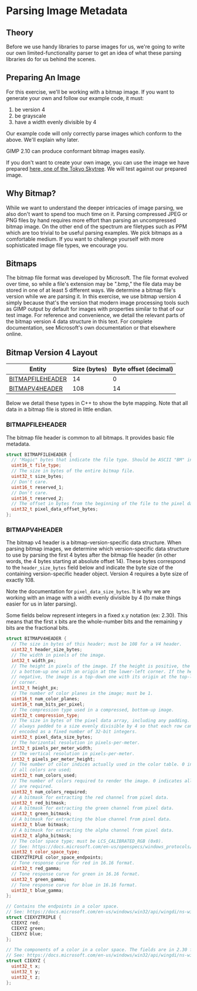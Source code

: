 # Parsing Image Metadata

## Theory

Before we use handy libraries to parse images for us, we're going to write our
own limited-functionality parser to get an idea of what these parsing libraries
do for us behind the scenes.

## Preparing An Image

For this exercise, we'll be working with a bitmap image. If you want to generate
your own and follow our example code, it must:

1. be version 4
1. be grayscale
1. have a width evenly divisible by 4

Our example code will only correctly parse images which conform to the above.
We'll explain why later.

GIMP 2.10 can produce conformant bitmap images easily.

If you don't want to create your own image, you can use the image we have
prepared
[here, one of the Tokyo Skytree](../../assets/img/2021-02-22-tokyo-skytree-grayscale.bmp).
We will test against our prepared image.

## Why Bitmap?

While we want to understand the deeper intricacies of image parsing, we also
don't want to spend too much time on it. Parsing compressed JPEG or PNG files by
hand requires more effort than parsing an uncompressed bitmap image. On the
other end of the spectrum are filetypes such as PPM which are too trivial to be
useful parsing examples. We pick bitmaps as a comfortable medium. If you want to
challenge yourself with more sophisticated image file types, we encourage you.

## Bitmaps

The bitmap file format was developed by Microsoft. The file format evolved over
time, so while a file's extension may be ".bmp," the file data may be stored in
one of at least 5 different ways. We determine a bitmap file's version while we
are parsing it. In this exercise, we use bitmap version 4 simply because that's
the version that modern image processing tools such as GIMP output by default
for images with properties similar to that of our test image. For reference and
convenience, we detail the relevant parts of the bitmap version 4 data structure
in this text. For complete documentation, see Microsoft's own documentation or
that elsewhere online.

## Bitmap Version 4 Layout

| Entity                                                                                                   | Size (bytes) | Byte offset (decimal) |
| -------------------------------------------------------------------------------------------------------- | ------------ | --------------------- |
| [BITMAPFILEHEADER](https://docs.microsoft.com/en-us/windows/win32/api/wingdi/ns-wingdi-bitmapfileheader) | 14           | 0                     |
| [BITMAPV4HEADER](https://docs.microsoft.com/en-us/windows/win32/api/wingdi/ns-wingdi-bitmapv4header)     | 108          | 14                    |

Below we detail these types in C++ to show the byte mapping. Note that all data
in a bitmap file is stored in little endian.

### BITMAPFILEHEADER

The bitmap file header is common to all bitmaps. It provides basic file
metadata.

```c++
struct BITMAPFILEHEADER {
  // "Magic" bytes that indicate the file type. Should be ASCII "BM" in our case.
  uint16_t file_type;
  // The size in bytes of the entire bitmap file.
  uint32_t size_bytes;
  // Don't care.
  uint16_t reserved_1;
  // Don't care.
  uint16_t reserved_2;
  // The offset in bytes from the beginning of the file to the pixel data.
  uint32_t pixel_data_offset_bytes;
};
```

### BITMAPV4HEADER

The bitmap v4 header is a bitmap-version-specific data structure. When parsing
bitmap images, we determine which version-specific data structure to use by
parsing the first 4 bytes after the bitmap file header (in other words, the 4
bytes starting at absolute offset 14). These bytes correspond to the
`header_size_bytes` field below and indicate the byte size of the containing
version-specific header object. Version 4 requires a byte size of exactly 108.

Note the documentation for `pixel_data_size_bytes`. It is why we are working
with an image with a width evenly divisible by 4 (to make things easier for us
in later parsing).

Some fields below represent integers in a fixed x.y notation (ex: 2.30). This
means that the first x bits are the whole-number bits and the remaining y bits
are the fractional bits.

```c++
struct BITMAPV4HEADER {
  // The size in bytes of this header; must be 108 for a V4 header.
  uint32_t header_size_bytes;
  // The width in pixels of the image.
  int32_t width_px;
  // The height in pixels of the image. If the height is positive, the image is
  // a bottom-up one with an origin at the lower-left corner. If the height is
  // negative, the image is a top-down one with its origin at the top-left
  // corner.
  int32_t height_px;
  // The number of color planes in the image; must be 1.
  uint16_t num_color_planes;
  uint16_t num_bits_per_pixel;
  // The compression type used in a compressed, bottom-up image.
  uint32_t compression_type;
  // The size in bytes of the pixel data array, including any padding. Rows are
  // always padded to a size evenly divisible by 4 so that each row can be
  // encoded as a fixed number of 32-bit integers.
  uint32_t pixel_data_size_bytes;
  // The horizontal resolution in pixels-per-meter.
  int32_t pixels_per_meter_width;
  // The vertical resolution in pixels-per-meter.
  int32_t pixels_per_meter_height;
  // The number of color indices actually used in the color table. 0 indicates
  // all colors are used;
  uint32_t num_colors_used;
  // The number of colors required to render the image. 0 indicates all colors
  // are required.
  uint32_t num_colors_required;
  // A bitmask for extracting the red channel from pixel data.
  uint32_t red_bitmask;
  // A bitmask for extracting the green channel from pixel data.
  uint32_t green_bitmask;
  // A bitmask for extracting the blue channel from pixel data.
  uint32_t blue bitmask;
  // A bitmask for extracting the alpha channel from pixel data.
  uint32_t alpha_bitmask;
  // The color space type; must be LCS_CALIBRATED_RGB (0x0).
  // See: https://docs.microsoft.com/en-us/openspecs/windows_protocols/ms-wmf/eb4bbd50-b3ce-4917-895c-be31f214797f
  uint32_t color_space_type;
  CIEXYZTRIPLE color_space_endpoints;
  // Tone response curve for red in 16.16 format.
  uint32_t red_gamma;
  // Tone response curve for green in 16.16 format.
  uint32_t green_gamma;
  // Tone response curve for blue in 16.16 format.
  uint32_t blue_gamma;
};

// Contains the endpoints in a color space.
// See: https://docs.microsoft.com/en-us/windows/win32/api/wingdi/ns-wingdi-ciexyztriple
struct CIEXYZTRIPLE {
  CIEXYZ red;
  CIEXYZ green;
  CIEXYZ blue;
};

// The components of a color in a color space. The fields are in 2.30 form.
// See: https://docs.microsoft.com/en-us/windows/win32/api/wingdi/ns-wingdi-ciexyz
struct CIEXYZ {
  uint32_t x;
  uint32_t y;
  uint32_t z;
};
```
